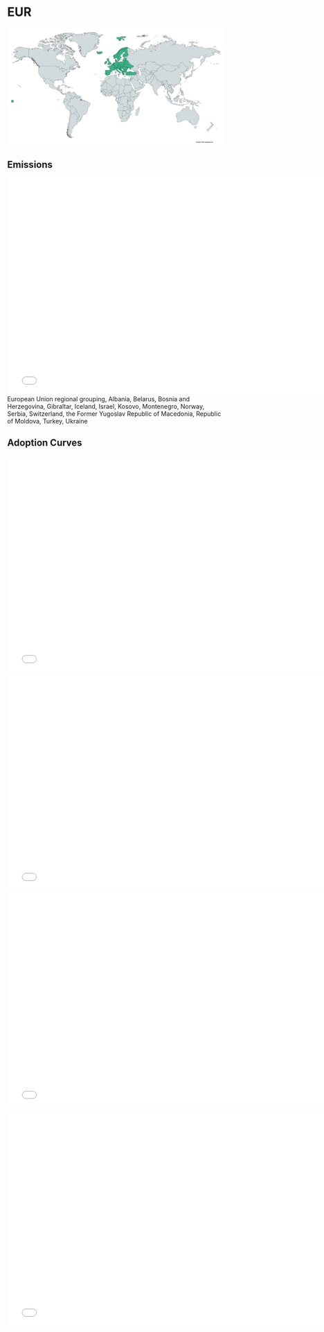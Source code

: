 



# EUR 
  
![](../region%20maps/EUR.png)  
  
  

## Emissions
<iframe id='igraph' scrolling='no' style='border:none' seamless='seamless' src= "mwedges-pathway-EUR-daulp.html" height='500' width='150%'></iframe>  
European Union regional grouping, Albania, Belarus, Bosnia and Herzegovina, Gibraltar, Iceland, Israel, Kosovo, Montenegro, Norway, Serbia, Switzerland, the Former Yugoslav Republic of Macedonia, Republic of Moldova, Turkey, Ukraine  

## Adoption Curves
<iframe id='igraph' scrolling='no' style='border:none' seamless='seamless' src= "scurves-EUR-pathway-daulp.html" height='500' width='150%'></iframe>  
<iframe id='igraph' scrolling='no' style='border:none' seamless='seamless' src= "scurvessub-EUR-Industry-pathway.html" height='500' width='150%'></iframe>  
<iframe id='igraph' scrolling='no' style='border:none' seamless='seamless' src= "scurvessub-EUR-RegenerativeAgriculture-pathway.html" height='500' width='150%'></iframe>  
<iframe id='igraph' scrolling='no' style='border:none' seamless='seamless' src= "scurvessub-EUR-Forests&Wetlands-pathway.html" height='500' width='150%'></iframe>  
